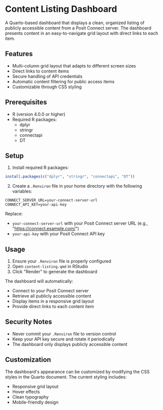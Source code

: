 # Content Listing Dashboard

A Quarto-based dashboard that displays a clean, organized listing of publicly accessible content from a Posit Connect server. The dashboard presents content in an easy-to-navigate grid layout with direct links to each item.

## Features

- Multi-column grid layout that adapts to different screen sizes
- Direct links to content items
- Secure handling of API credentials
- Automatic content filtering for public access items
- Customizable through CSS styling

## Prerequisites

- R (version 4.0.0 or higher)
- Required R packages:
  - dplyr
  - stringr
  - connectapi
  - DT

## Setup

1. Install required R packages:
```r
install.packages(c("dplyr", "stringr", "connectapi", "DT"))
```

2. Create a `.Renviron` file in your home directory with the following variables:
```
CONNECT_SERVER_URL=your-connect-server-url
CONNECT_API_KEY=your-api-key
```

Replace:
- `your-connect-server-url` with your Posit Connect server URL (e.g., "https://connect.example.com/")
- `your-api-key` with your Posit Connect API key

## Usage

1. Ensure your `.Renviron` file is properly configured
2. Open `content-listing.qmd` in RStudio
3. Click "Render" to generate the dashboard

The dashboard will automatically:
- Connect to your Posit Connect server
- Retrieve all publicly accessible content
- Display items in a responsive grid layout
- Provide direct links to each content item

## Security Notes

- Never commit your `.Renviron` file to version control
- Keep your API key secure and rotate it periodically
- The dashboard only displays publicly accessible content

## Customization

The dashboard's appearance can be customized by modifying the CSS styles in the Quarto document. The current styling includes:
- Responsive grid layout
- Hover effects
- Clean typography
- Mobile-friendly design 
